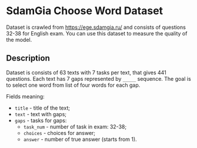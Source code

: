 # SdamGia Choose Word Dataset

Dataset is crawled from https://ege.sdamgia.ru/ and consists of questions 32-38 for English exam. You can use this dataset to measure the quality of the model.

## Description

Dataset is consists of 63 texts with 7 tasks per text, that gives 441 questions. Each text has 7 gaps represented by `_____` sequence. The goal is to select one word from list of four words for each gap.

Fields meaning:
* `title` - title of the text;
* `text` - text with gaps;
* `gaps` - tasks for gaps:
    * `task_num` - number of task in exam: 32-38;
    * `choices` - choices for answer;
    * `answer` - number of true answer (starts from 1).
